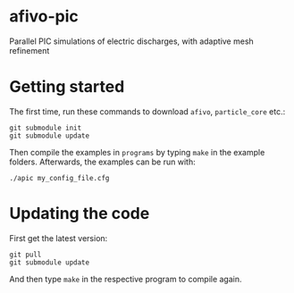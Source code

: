 # afivo-pic
Parallel PIC simulations of electric discharges, with adaptive mesh refinement

# Getting started

The first time, run these commands to download `afivo`, `particle_core` etc.:

    git submodule init
    git submodule update

Then compile the examples in `programs` by typing `make` in the example folders. Afterwards, the examples can be run with:

    ./apic my_config_file.cfg

# Updating the code

First get the latest version:

    git pull
    git submodule update

And then type `make` in the respective program to compile again.

